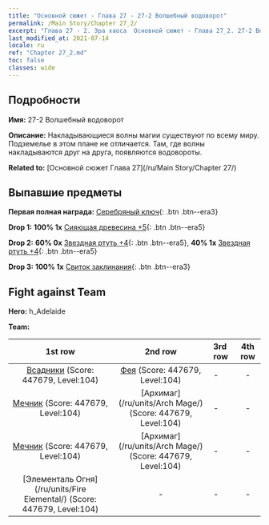 ```yaml
---
title: "Основной сюжет - Глава 27 - 27-2 Волшебный водоворот"
permalink: /Main Story/Chapter 27_2/
excerpt: "Глава 27 - 2. Эра хаоса  Основной сюжет - Глава 27_2. 27-2 Волшебный водоворот"
last_modified_at: 2021-07-14
locale: ru
ref: "Chapter 27_2.md"
toc: false
classes: wide
---
```


## Подробности

 **Имя:** 27-2 Волшебный водоворот

 **Описание:** Накладывающиеся волны магии существуют по всему миру. Подземелье в этом плане не отличается. Там, где волны накладываются друг на друга, появляются водовороты.

 **Related to:** [Основной сюжет Глава 27](/ru/Main Story/Chapter 27/)

## Выпавшие предметы

 **Первая полная награда:** [Серебряный ключ](/ItemsRU/con_693/){: .btn .btn--era3}

 **Drop 1:** **100% 1x** [Сияющая древесина +5](/ItemsRU/mat_97/){: .btn .btn--era5}

 **Drop 2:** **60% 0x** [Звездная ртуть +4](/ItemsRU/mat_91/){: .btn .btn--era5}, **40% 1x** [Звездная ртуть +4](/ItemsRU/mat_91/){: .btn .btn--era5}

 **Drop 3:** **100% 1x** [Свиток заклинания](/ItemsRU/con_694/){: .btn .btn--era3}


## Fight against Team
 **Hero:** h_Adelaide

 **Team:**


  | 1st row | 2nd row | 3rd row | 4th row |
  |:----:|:----:|:----|:----:|
  | [Всадники](/ru/units/Cavalier/) (Score: 447679, Level:104)  | [Фея](/ru/units/Sprite/) (Score: 447679, Level:104)  | - | - |
  | [Мечник](/ru/units/Swordsman/) (Score: 447679, Level:104)  | [Архимаг](/ru/units/Arch Mage/) (Score: 447679, Level:104)  | - | - |
  | [Мечник](/ru/units/Swordsman/) (Score: 447679, Level:104)  | [Архимаг](/ru/units/Arch Mage/) (Score: 447679, Level:104)  | - | - |
  | [Элементаль Огня](/ru/units/Fire Elemental/) (Score: 447679, Level:104)  | - | - | - |



